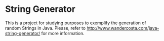 # String Generator

This is a project for studying purposes to exemplify the generation of random Strings in Java.
Please, refer to http://www.wandercosta.com/java-string-generator/ for more information.